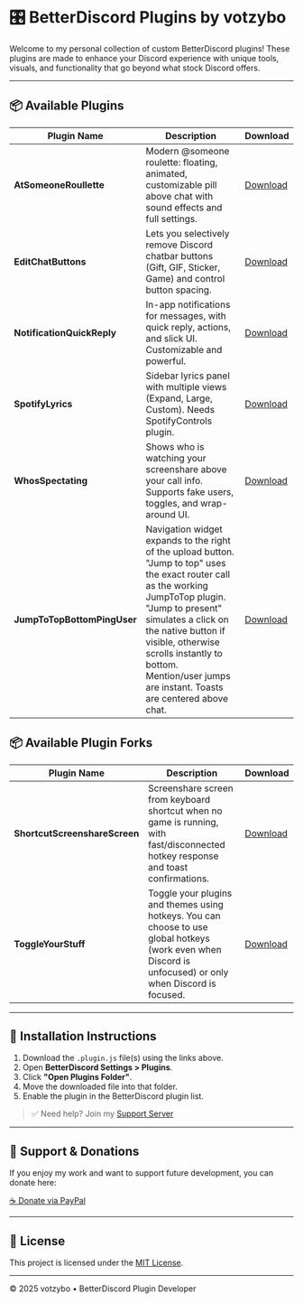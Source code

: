 # 🎛️ BetterDiscord Plugins by votzybo

Welcome to my personal collection of custom BetterDiscord plugins! These plugins are made to enhance your Discord experience with unique tools, visuals, and functionality that go beyond what stock Discord offers.

---

## 📦 Available Plugins

| Plugin Name         | Description                                                                                                      | Download |
|---------------------|------------------------------------------------------------------------------------------------------------------|----------|
| **AtSomeoneRoullette**        | Modern @someone roulette: floating, animated, customizable pill above chat with sound effects and full settings. | [Download](https://github.com/votzybo/BetterDiscord-Plugins/blob/main/AtSomeoneRoullette/AtSomeoneRoullette.plugin.js) |
| **EditChatButtons**  | Lets you selectively remove Discord chatbar buttons (Gift, GIF, Sticker, Game) and control button spacing.        | [Download](https://github.com/votzybo/BetterDiscord-Plugins/blob/main/EditChatButtons/EditChatButtons.plugin.js) |
| **NotificationQuickReply** | In-app notifications for messages, with quick reply, actions, and slick UI. Customizable and powerful.     | [Download](https://github.com/votzybo/BetterDiscord-Plugins/blob/main/NotificationQuickReply/NotificationQuickReply.plugin.js) |
| **SpotifyLyrics**    | Sidebar lyrics panel with multiple views (Expand, Large, Custom). Needs SpotifyControls plugin.                   | [Download](https://github.com/votzybo/BetterDiscord-Plugins/blob/main/Spotify-Lyrics/Spotify-Lyrics.plugin.js) |
| **WhosSpectating**   | Shows who is watching your screenshare above your call info. Supports fake users, toggles, and wrap-around UI.   | [Download](https://github.com/votzybo/BetterDiscord-Plugins/blob/main/WhosSpectating/WhosSpectating.plugin.js) |
| **JumpToTopBottomPingUser** | Navigation widget expands to the right of the upload button. "Jump to top" uses the exact router call as the working JumpToTop plugin. "Jump to present" simulates a click on the native button if visible, otherwise scrolls instantly to bottom. Mention/user jumps are instant. Toasts are centered above chat.| [Download](https://github.com/votzybo/BetterDiscord-Plugins/blob/main/JumpToTopBottomPingUser/JumpToTopBottomPingUser.plugin.js) |


## 📦 Available Plugin Forks 

| Plugin Name                   | Description                                                                                                                        | Download |
|-------------------------------|------------------------------------------------------------------------------------------------------------------------------------|----------|
| **ShortcutScreenshareScreen** | Screenshare screen from keyboard shortcut when no game is running, with fast/disconnected hotkey response and toast confirmations. | [Download](https://github.com/votzybo/BetterDiscord-Plugins/blob/main/Forks%20Of%20Other%20Plugins/ShortcutScreenshareScreen.plugin.js) |
| **ToggleYourStuff**           | Toggle your plugins and themes using hotkeys. You can choose to use global hotkeys (work even when Discord is unfocused) or only when Discord is focused. | [Download](https://github.com/votzybo/BetterDiscord-Plugins/blob/main/Forks%20Of%20Other%20Plugins/toggleyourstuff.plugin.js) |

---

## 🧰 Installation Instructions

1. Download the `.plugin.js` file(s) using the links above.
2. Open **BetterDiscord Settings > Plugins**.
3. Click **"Open Plugins Folder"**.
4. Move the downloaded file into that folder.
5. Enable the plugin in the BetterDiscord plugin list.

> ✅ Need help? Join my [Support Server](https://discord.gg/kQfQdg3JgD)

---

## 💖 Support & Donations

If you enjoy my work and want to support future development, you can donate here:

[☕ Donate via PayPal](https://www.paypal.com/paypalme/votzybo)

---

## 📄 License

This project is licensed under the [MIT License](./LICENSE).

---

© 2025 votzybo • BetterDiscord Plugin Developer

